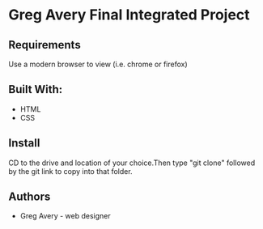# Greg Avery Final Integrated Project

## Requirements
Use a modern browser to view (i.e. chrome or firefox)

## Built With:
<ul>
	<li>HTML</li>
	<li>CSS</li>
</ul>

## Install 
CD to the drive and location of your choice.Then type "git clone" followed by the git link to copy into that folder. 

## Authors
<ul>
	<li> Greg Avery - web designer </li>
</ul>
